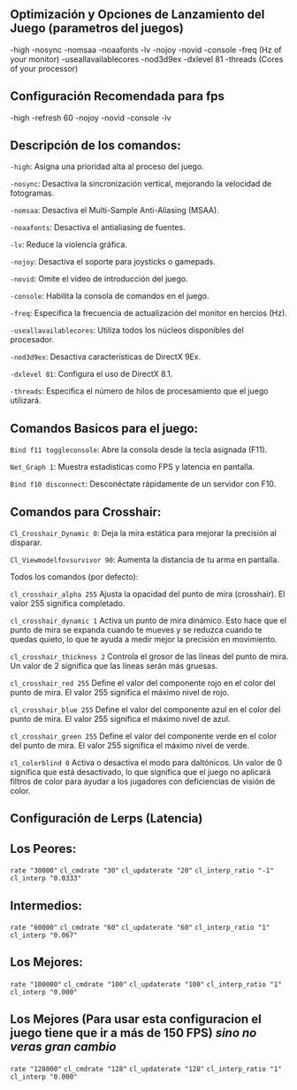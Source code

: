 ## Optimización y Opciones de Lanzamiento del Juego (parametros del juegos)

-high -nosync -nomsaa -noaafonts -lv -nojoy -novid -console -freq (Hz of your monitor) -useallavailablecores -nod3d9ex -dxlevel 81 -threads (Cores of your processor)

## Configuración Recomendada para fps

-high -refresh 60 -nojoy -novid -console -lv

## Descripción de los comandos:

`-high`: Asigna una prioridad alta al proceso del juego.

`-nosync`: Desactiva la sincronización vertical, mejorando la velocidad de fotogramas.

`-nomsaa`: Desactiva el Multi-Sample Anti-Aliasing (MSAA).

`-noaafonts`: Desactiva el antialiasing de fuentes.

`-lv`: Reduce la violencia gráfica.

`-nojoy`: Desactiva el soporte para joysticks o gamepads.

`-novid`: Omite el vídeo de introducción del juego.

`-console`: Habilita la consola de comandos en el juego.

`-freq`: Especifica la frecuencia de actualización del monitor en hercios (Hz).

`-useallavailablecores`: Utiliza todos los núcleos disponibles del procesador.

`-nod3d9ex`: Desactiva características de DirectX 9Ex.

`-dxlevel 81`: Configura el uso de DirectX 8.1.

`-threads`: Especifica el número de hilos de procesamiento que el juego utilizará.

## Comandos Basicos para el juego:

`Bind f11 toggleconsole`: Abre la consola desde la tecla asignada (F11).

`Net_Graph 1`: Muestra estadísticas como FPS y latencia en pantalla.

`Bind f10 disconnect`: Desconéctate rápidamente de un servidor con F10.

## Comandos para Crosshair:

`Cl_Crosshair_Dynamic 0`: Deja la mira estática para mejorar la precisión al disparar.

`Cl_Viewmodelfovsurvivor 90`: Aumenta la distancia de tu arma en pantalla.

Todos los comandos (por defecto):

`cl_crosshair_alpha 255` Ajusta la opacidad del punto de mira (crosshair). El valor 255 significa completado.

`cl_crosshair_dynamic 1` Activa un punto de mira dinámico. Esto hace que el punto de mira se expanda cuando te mueves y se reduzca cuando te quedas quieto, lo que te ayuda a medir mejor la precisión en movimiento.

`cl_crosshair_thickness 2` Controla el grosor de las líneas del punto de mira. Un valor de 2 significa que las líneas serán más gruesas.

`cl_crosshair_red 255` Define el valor del componente rojo en el color del punto de mira. El valor 255 significa el máximo nivel de rojo.

`cl_crosshair_blue 255` Define el valor del componente azul en el color del punto de mira. El valor 255 significa el máximo nivel de azul.

`cl_crosshair_green 255` Define el valor del componente verde en el color del punto de mira. El valor 255 significa el máximo nivel de verde.

`cl_colorblind 0` Activa o desactiva el modo para daltónicos. Un valor de 0 significa que está desactivado, lo que significa que el juego no aplicará filtros de color para ayudar a los jugadores con deficiencias de visión de color.


## Configuración de Lerps (Latencia)

## Los Peores:

`rate "30000"`
`cl_cmdrate "30"`
`cl_updaterate "20"`
`cl_interp_ratio "-1"`
`cl_interp "0.0333"`

## Intermedios:
`rate "60000"`
`cl_cmdrate "60"`
`cl_updaterate "60"`
`cl_interp_ratio "1"`
`cl_interp "0.067"`

## Los Mejores:
`rate "100000"`
`cl_cmdrate "100"`
`cl_updaterate "100"`
`cl_interp_ratio "1"`
`cl_interp "0.000"` 

## Los Mejores (Para usar esta configuracion el juego tiene que ir a más de 150 FPS) *sino no veras gran cambio*
`rate "128000"`
`cl_cmdrate "128"`
`cl_updaterate "128"`
`cl_interp_ratio "1"`
`cl_interp "0.000"`






